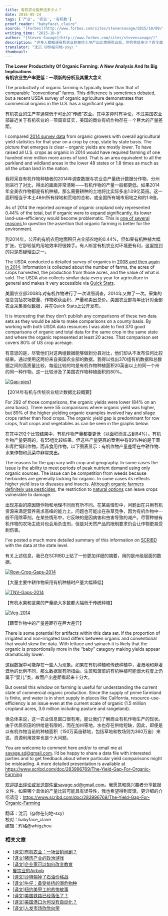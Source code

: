 ```yaml
---
title: 有机农业能养活多少人？
date: 2016-05-24
tags: ['产业', '农业', '有机教']
proof_reader: "babyface\_claire"
source: "[Forbes](http://www.forbes.com/sites/stevensavage/2015/10/09/the-organic-farming-yield-gap/)"
writing_time: "2015-10-9"
author: "[Steven Savage](http://www.forbes.com/sites/stevensavage/)"
description: "许多人都知道有机农业的单位土地产出比常规农业低，但究竟低多少？若全面推行有机农业，需要增加多少土地投入？本文提供了一份可能是迄今最详尽的比较，作者从美国农业部2014年的调查报告中找出了327组可比较数据，涉及谷物、油料纤维作物、坚果水果蔬菜…"
translator: "沈沉（@你在何地-sxy）"
thumbnail:
---
```


**The Lower Productivity Of Organic Farming: A New Analysis And Its Big Implications**  
**有机农业生产率更低：一项新的分析及其重大含义**

The productivity of organic farming is typically lower than that of comparable “conventional” farms. This difference is sometimes debated, but a recent USDA survey of organic agriculture demonstrates that commercial organic in the U.S. has a significant yield gap.

有机农业的生产率通常低于可比的“传统”农业。其中差异时有争论，不过美国农业部最近关于有机农业的一项调查证实，美国的商业有机作物存在一个巨大的产量差距。

I compared [2014 survey data](http://www.agcensus.usda.gov/Publications/2012/Online_Resources/Organics/) from organic growers with overall agricultural yield statistics for that year on a crop by crop, state by state basis. The picture that emerges is clear – organic yields are mostly lower. To have raised all U.S. crops as organic in 2014 would have required farming of one hundred nine million more acres of land. That is an area equivalent to all the parkland and wildland areas in the lower 48 states or 1.8 times as much as all the urban land in the nation.

我将采自有机作物种植者的2014年调查数据与农业总产量统计数据分作物、分州别进行了对比，得出的画面非常清晰——有机作物的产量一般都更低。如果2014年全美农作物都是有机种植，那么需要耕种的土地将比实际多出1.09亿英亩。这一面积相当于本土48州所有绿地和荒地的总和，或全国所有城市用地之和的1.8倍。

As of 2014 the reported acreage of organic cropland only represented 0.44% of the total, but if organic were to expand significantly, its lower land-use-efficiency would become problematic. This is [one of several reasons ](http://appliedmythology.blogspot.com/2013/04/six-reasons-organic-is-not-most.html)to question the assertion that organic farming is better for the environment.

到2014年，公开的有机农用地面积只占全部农地的0.44%，但如果有机种植大幅扩张，它那较低的用地效率将很棘手。有人断言有机农业对环境更有利，这里提到的只是质疑理由之一。

The USDA conducted a detailed survey of organics in [2008 and then again in 2014](http://www.agcensus.usda.gov/Publications/Organic_Survey/). Information is collected about the number of farms, the acres of crops harvested, the production from those acres, and the value of what is sold. The USDA also collects similar data every year for agriculture in general and makes it very accessible via [Quick Stats](http://www.nass.usda.gov/Quick_Stats/).

美国农业部2008年对有机作物进行了一次详细调查，2014年又做了一次。采集的信息包括农场数量、作物收获面积、产量和卖出总价。美国农业部每年还针对全部农业采集类似数据，并在Quick Stats上公开发布。

It is interesting that they don’t publish any comparisons of these two data sets as they would be able to make comparisons on a county basis. By working with both USDA data resources I was able to find 370 good comparisons of organic and total data for the same crop in the same state and where the organic represented at least 20 acres. That comparison set covers 80% of US crop acreage.

有意思的是，尽管他们对这两组数据能够做到分县对比，他们却从不发布任何比较结果。通过使用这两份来自美国农业部的数据，我得以找出370组有机数据和总数据之间的高质量比较，每组比较的均是有机作物种植面积20英亩以上的同一个州的同一种作物。这一比较涉及了美国农作物种植面积的80%。

[![Gap-pies1](https://headsalon.org/wordpress/wp-content/uploads/2016/05/Gap-pies1-300x227.png)](https://headsalon.org/wordpress/wp-content/uploads/2016/05/Gap-pies1.png)

【2014年有机与传统农业统计数据比较概要】

For 292 of those comparisons, the organic yields were lower (84% on an area basis). There were 55 comparisons where organic yield was higher, but 89% of the higher yielding organic examples involved hay and silage crops rather than food crops. The organic yield gap is predominant for row crops, fruit crops and vegetables as can be seen in the graphs below.

在其中292个比较结果中，有机作物产量都要更低（以面积而言占到84%）。有机作物产量更高的，有55组比较结果。但这些产量更高的案例中有89%种的是干草和青贮饲料作物，而非食用作物。以下图表显示：有机作物产量差距在中耕作物、水果作物和蔬菜中非常突出。

The reasons for the gap vary with crop and geography. In some cases the issue is the ability to meet periods of peak nutrient demand using only organic sources. The issue can be competition from weeds because herbicides are generally lacking for organic. In some cases its reflects higher yield loss to diseases and insects. [Although organic farmers definitely use pesticides](http://www.forbes.com/forbes/welcome/), the restriction to [natural options](http://appliedmythology.blogspot.com/2015/09/a-closer-look-at-organic-pesticides-in.html) can leave crops vulnerable to damage.

出现差距的原因随作物和地理不同而有所不同。在某些情形中，问题出在只用有机资源来满足营养需求高峰的能力上。问题也可能出在杂草竞争，因为有机作物中一般不用除草剂。在某些情形中，它反映的是因病害和虫害导致的减产。尽管种植有机作物的农场主绝对也会用杀虫剂，但是对天然产品的限制要求仍会让作物更易受到伤害。

I’ve posted a much more detailed summary of this information on [SCRIBD](https://www.scribd.com/doc/283996769/The-Yield-Gap-For-Organic-Farming) with the data at the state level.

有关上述信息，我已在SCRIBD上贴了一份更加详细的摘要，用的是州级层面的数据。

[![Row-Crop-Gaps-2014](https://headsalon.org/wordpress/wp-content/uploads/2016/05/Row-Crop-Gaps-2014-300x226.png)](https://headsalon.org/wordpress/wp-content/uploads/2016/05/Row-Crop-Gaps-2014.png)

【大量主要中耕作物采用有机种植时产量大幅降低】

[![TNV-Gaps-2014](https://headsalon.org/wordpress/wp-content/uploads/2016/05/TNV-Gaps-2014-300x213.png)](https://headsalon.org/wordpress/wp-content/uploads/2016/05/TNV-Gaps-2014.png)

【有机水果和坚果的产量绝大多数都大幅低于传统种植】

[![Veg-2014](https://headsalon.org/wordpress/wp-content/uploads/2016/05/Veg-2014-300x200.png)](https://headsalon.org/wordpress/wp-content/uploads/2016/05/Veg-2014.png)

【蔬菜作物中的产量差距存在巨大差异】

There is some potential for artifacts within this data set. If the proportion of irrigated and non-irrigated land differs between organic and conventional that would skew the data. With lettuce and spinach it is likely that the organic is proportionally more in the “baby” category making yields appear dramatically lower.

这组数据中可能存在一些人为现象。如果在有机种植和传统种植中，灌溉地和非灌溉地的比例不同，那么数据就有所扭曲。生菜和菠菜的有机种植可能很大程度上仍属于“婴儿”类，故而产出差距看起来十分大。

But overall this window on farming is useful for understanding the current state of commercial organic production. Since the supply of prime farmland is finite, and water is in short supply in places like California, resource-use-efficiency is an issue even at the current scale of organic (1.5 million cropland acres, 3.6 million including pasture and rangeland).

但总体来说，这一农业信息窗口很有用，能让我们了解商业有机作物生产的现状。由于优质农田的供给是有限的，而在加州等地，水也存在供给短缺，因此，即便是以有机作物当前的种植面积（150万英亩耕地，包括草地和牧场则为360万亩）来说，资源利用效率也是个大问题。

You are welcome to comment here and/or to email me at savage.sd@gmail.com. I’d be happy to share a data file with interested parties and to get feedback about where particular yield comparisons might be misleading. A more detailed presentation is available at <https://www.scribd.com/doc/283996769/The-Yield-Gap-For-Organic-Farming>

欢迎提出评论或发送邮件至savage.sd@gmail.com。我愿意和感兴趣者分享数据文件，如果哪个具体的产量比较可能具有误导性，我也希望得到反馈。更详细的介绍请见：<https://www.scribd.com/doc/283996769/The-Yield-Gap-For-Organic-Farming>


翻译：沈沉（@你在何地-sxy）  
校对：babyface\_claire  
编辑：辉格@whigzhou


### 相关文章

* [[译文]有机农业：一场营销闹剧？](https://headsalon.org/archives/5846.html "[译文]有机农业：一场营销闹剧？")
* [[译文]猪肉产业的政治游戏](https://headsalon.org/archives/6350.html "[译文]猪肉产业的政治游戏")
* [[译文]企业家可以如何改变教育](https://headsalon.org/archives/7525.html "[译文]企业家可以如何改变教育")
* [餐饮业的Airbnb](https://headsalon.org/archives/7609.html "餐饮业的Airbnb")
* [[译文]沙特输掉了石油价格战](https://headsalon.org/archives/7249.html "[译文]沙特输掉了石油价格战")
* [[译文]牛仔：备受排挤的濒危物种](https://headsalon.org/archives/7180.html "[译文]牛仔：备受排挤的濒危物种")
* [[译文]纽约美甲工的悲惨故事](https://headsalon.org/archives/7159.html "[译文]纽约美甲工的悲惨故事")
* [[译文]美国铁路已经落伍了？](https://headsalon.org/archives/7084.html "[译文]美国铁路已经落伍了？")
* [[译文]美国港口为何没有自动化？](https://headsalon.org/archives/6688.html "[译文]美国港口为何没有自动化？")
* [[译文]人发市场欣欣向荣](https://headsalon.org/archives/6550.html "[译文]人发市场欣欣向荣")
